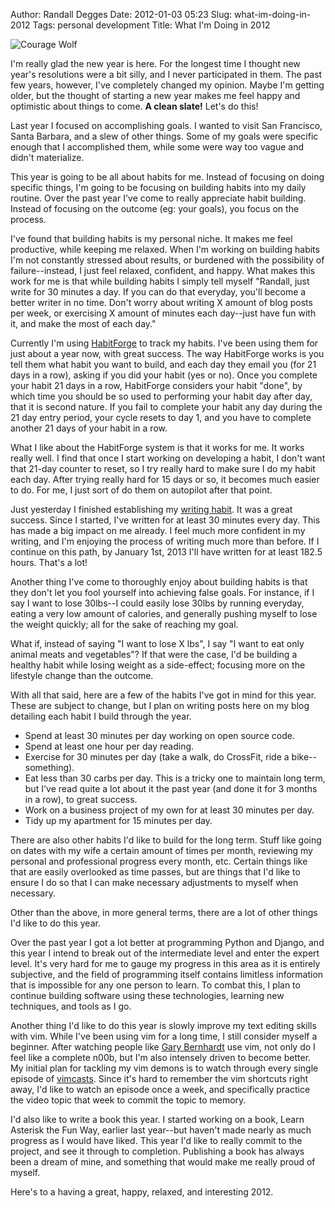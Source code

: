 Author: Randall Degges
Date: 2012-01-03 05:23
Slug: what-im-doing-in-2012
Tags: personal development
Title: What I'm Doing in 2012


![Courage Wolf][]

I'm really glad the new year is here. For the longest time I thought new year's
resolutions were a bit silly, and I never participated in them. The past few
years, however, I've completely changed my opinion. Maybe I'm getting older, but
the thought of starting a new year makes me feel happy and optimistic about
things to come. **A clean slate!** Let's do this!

Last year I focused on accomplishing goals. I wanted to visit San Francisco,
Santa Barbara, and a slew of other things. Some of my goals were specific enough
that I accomplished them, while some were way too vague and didn't materialize.

This year is going to be all about habits for me. Instead of focusing on doing
specific things, I'm going to be focusing on building habits into my daily
routine. Over the past year I've come to really appreciate habit building.
Instead of focusing on the outcome (eg: your goals), you focus on the process.

I've found that building habits is my personal niche. It makes me feel
productive, while keeping me relaxed. When I'm working on building habits I'm
not constantly stressed about results, or burdened with the possibility of
failure--instead, I just feel relaxed, confident, and happy. What makes this
work for me is that while building habits I simply tell myself "Randall, just
write for 30 minutes a day. If you can do that everyday, you'll become a better
writer in no time. Don't worry about writing X amount of blog posts per week, or
exercising X amount of minutes each day--just have fun with it, and make the
most of each day."

Currently I'm using [HabitForge][] to track my habits. I've been using them for
just about a year now, with great success. The way HabitForge works is you tell
them what habit you want to build, and each day they email you (for 21 days in a
row), asking if you did your habit (yes or no). Once you complete your habit 21
days in a row, HabitForge considers your habit "done", by which time you should
be so used to performing your habit day after day, that it is second nature. If
you fail to complete your habit any day during the 21 day entry period, your
cycle resets to day 1, and you have to complete another 21 days of your habit in
a row.

What I like about the HabitForge system is that it works for me. It works really
well. I find that once I start working on developing a habit, I don't want that
21-day counter to reset, so I try really hard to make sure I do my habit each
day. After trying really hard for 15 days or so, it becomes much easier to do.
For me, I just sort of do them on autopilot after that point.

Just yesterday I finished establishing my [writing habit][]. It was a great
success. Since I started, I've written for at least 30 minutes every day. This
has made a big impact on me already. I feel much more confident in my writing,
and I'm enjoying the process of writing much more than before. If I continue on
this path, by January 1st, 2013 I'll have written for at least 182.5 hours.
That's a lot!

Another thing I've come to thoroughly enjoy about building habits is that they
don't let you fool yourself into achieving false goals. For instance, if I say I
want to lose 30lbs--I could easily lose 30lbs by running everyday, eating a very
low amount of calories, and generally pushing myself to lose the weight quickly;
all for the sake of reaching my goal.

What if, instead of saying "I want to lose X lbs", I say "I want to eat only
animal meats and vegetables"? If that were the case, I'd be building a healthy
habit while losing weight as a side-effect; focusing more on the lifestyle
change than the outcome.

With all that said, here are a few of the habits I've got in mind for this year.
These are subject to change, but I plan on writing posts here on my blog
detailing each habit I build through the year.

-   Spend at least 30 minutes per day working on open source code.
-   Spend at least one hour per day reading.
-   Exercise for 30 minutes per day (take a walk, do CrossFit, ride a
    bike--something).
-   Eat less than 30 carbs per day. This is a tricky one to maintain long term,
    but I've read quite a lot about it the past year (and done it for 3 months
    in a row), to great success.
-   Work on a business project of my own for at least 30 minutes per day.
-   Tidy up my apartment for 15 minutes per day.

There are also other habits I'd like to build for the long term. Stuff like
going on dates with my wife a certain amount of times per month, reviewing my
personal and professional progress every month, etc. Certain things like that
are easily overlooked as time passes, but are things that I'd like to ensure I
do so that I can make necessary adjustments to myself when necessary.

Other than the above, in more general terms, there are a lot of other things I'd
like to do this year.

Over the past year I got a lot better at programming Python and Django, and this
year I intend to break out of the intermediate level and enter the expert level.
It's very hard for me to gauge my progress in this area as it is entirely
subjective, and the field of programming itself contains limitless information
that is impossible for any one person to learn. To combat this, I plan to
continue building software using these technologies, learning new techniques,
and tools as I go.

Another thing I'd like to do this year is slowly improve my text editing skills
with vim. While I've been using vim for a long time, I still consider myself a
beginner. After watching people like [Gary Bernhardt][] use vim, not only do I
feel like a complete n00b, but I'm also intensely driven to become better. My
initial plan for tackling my vim demons is to watch through every single episode
of [vimcasts][]. Since it's hard to remember the vim shortcuts right away, I'd
like to watch an episode once a week, and specifically practice the video topic
that week to commit the topic to memory.

I'd also like to write a book this year. I started working on a book, Learn
Asterisk the Fun Way, earlier last year--but haven't made nearly as much
progress as I would have liked. This year I'd like to really commit to the
project, and see it through to completion. Publishing a book has always been a
dream of mine, and something that would make me really proud of myself.

Here's to a having a great, happy, relaxed, and interesting 2012.


  [Courage Wolf]: /static/images/2012/brush-your-teeth-with-dentists.png "Brush Your Teeth with Dentists"
  [HabitForge]: http://habitforge.com/ "HabitForge"
  [writing habit]: /establishing-a-writing-habit "Establishing a Writing Habit"
  [Gary Bernhardt]: https://www.destroyallsoftware.com/ "Gary Bernhardt"
  [vimcasts]: http://vimcasts.org/ "vimcasts"
